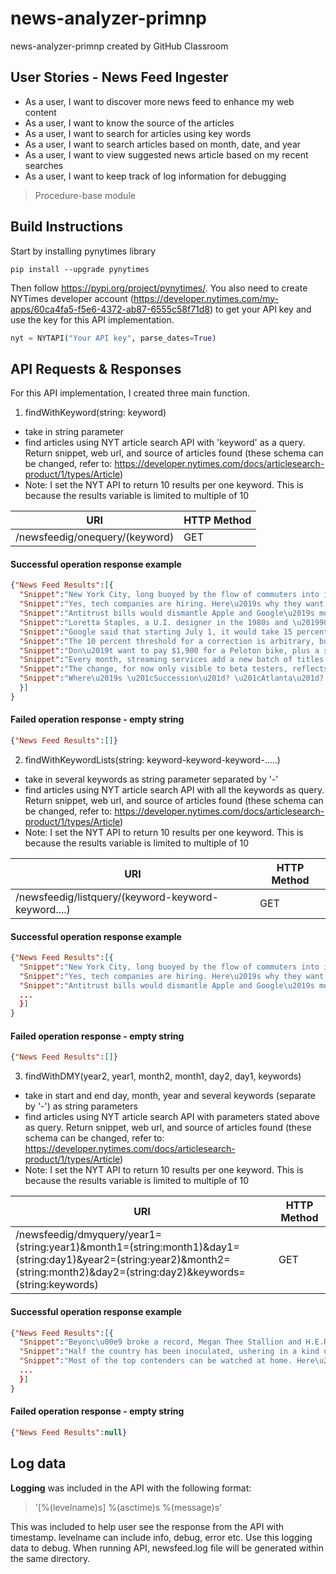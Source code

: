 # news-analyzer-primnp
news-analyzer-primnp created by GitHub Classroom

## User Stories - News Feed Ingester
* As a user, I want to discover more news feed to enhance my web content
* As a user, I want to know the source of the articles
* As a user, I want to search for articles using key words
* As a user, I want to search articles based on month, date, and year
* As a user, I want to view suggested news article based on my recent searches
* As a user, I want to keep track of log information for debugging

> Procedure-base module

## Build Instructions
Start by installing pynytimes library
```
pip install --upgrade pynytimes
```
Then follow https://pypi.org/project/pynytimes/. You also need to create NYTimes developer account (https://developer.nytimes.com/my-apps/60ca4fa5-f5e6-4372-ab87-6555c58f71d8) to get your API key and use the key for this API implementation.
```Python
nyt = NYTAPI("Your API key", parse_dates=True)
```

## API Requests & Responses

For this API implementation, I created three main function.

1. findWithKeyword(string: keyword)
  * take in string parameter
  * find articles using NYT article search API with 'keyword' as a query. Return snippet, web url, and source of articles found (these schema can be changed, refer to: https://developer.nytimes.com/docs/articlesearch-product/1/types/Article)
  * Note: I set the NYT API to return 10 results per one keyword. This is because the results variable is limited to multiple of 10


URI  | HTTP Method
------------- | -------------
/newsfeedig/onequery/(keyword)  | GET

#### Successful operation response example
```JSON
{"News Feed Results":[{
  "Snippet":"New York City, long buoyed by the flow of commuters into its towering office buildings, faces a cataclysmic challenge, even when the pandemic ends.","Source":"The New York Times","WebURL":"https://www.nytimes.com/2021/03/29/nyregion/remote-work-coronavirus-pandemic.html"},{
  "Snippet":"Yes, tech companies are hiring. Here\u2019s why they want you to notice.","Source":"The New York Times","WebURL":"https://www.nytimes.com/2021/03/23/technology/big-tech-jobs-politics.html"},{
  "Snippet":"Antitrust bills would dismantle Apple and Google\u2019s monopoly over the distribution of smartphone apps and entice companies to relocate to those states.","Source":"The New York Times","WebURL":"https://www.nytimes.com/2021/03/18/opinion/apple-google-app-monopoly.html"},{
  "Snippet":"Loretta Staples, a U.I. designer in the 1980s and \u201990s, had a front-row seat to the rise of personal computing.","Source":"The New York Times","WebURL":"https://www.nytimes.com/2021/03/18/style/loretta-staples-ui-design.html"},{
  "Snippet":"Google said that starting July 1, it would take 15 percent of the first $1 million developers take in from certain app sales, down from 30 percent.","Source":"The New York Times","WebURL":"https://www.nytimes.com/2021/03/16/business/google-play-developer-fees.html"},{
  "Snippet":"The 10 percent threshold for a correction is arbitrary, but it is often an indication that investors have turned more pessimistic about the markets.","Source":"The New York Times","WebURL":"https://www.nytimes.com/2021/03/04/business/nasdaq-tech-stocks-correction.html"},{
  "Snippet":"Don\u2019t want to pay $1,900 for a Peloton bike, plus a subscription fee for classes? Here are ways to reduce the cost of using tech to exercise at home.","Source":"The New York Times","WebURL":"https://www.nytimes.com/2021/03/03/technology/personaltech/peloton-alternatives-at-home-workout.html"},{
  "Snippet":"Every month, streaming services add a new batch of titles to their libraries. Here are our picks for March.","Source":"The New York Times","WebURL":"https://www.nytimes.com/2021/03/02/arts/best-movies-tv-hulu-disney.html"},{
  "Snippet":"The change, for now only visible to beta testers, reflects the popularity and shifting meaning of a symbol once mainly used to discuss blood donations.","Source":"The New York Times","WebURL":"https://www.nytimes.com/2021/02/18/world/apple-syringe-emoji-coronavirus-vaccine.html"},{
  "Snippet":"Where\u2019s \u201cSuccession\u201d? \u201cAtlanta\u201d? After the number of scripted shows fell for the first time in a decade, Hollywood hopes to satisfy a restless audience with less costly fare.","Source":"The New York Times","WebURL":"https://www.nytimes.com/2021/02/28/business/media/pandemic-streaming-tv-shows.html"
  }]
}
```
#### Failed operation response - empty string
```JSON
{"News Feed Results":[]}
```

2. findWithKeywordLists(string: keyword-keyword-keyword-.....)
  * take in several keywords as string parameter separated by '-'
  * find articles using NYT article search API with all the keywords as query. Return snippet, web url, and source of articles found (these schema can be changed, refer to: https://developer.nytimes.com/docs/articlesearch-product/1/types/Article)
  * Note: I set the NYT API to return 10 results per one keyword. This is because the results variable is limited to multiple of 10


URI  | HTTP Method
------------- | -------------
/newsfeedig/listquery/(keyword-keyword-keyword....)  | GET

#### Successful operation response example
```json
{"News Feed Results":[{
  "Snippet":"New York City, long buoyed by the flow of commuters into its towering office buildings, faces a cataclysmic challenge, even when the pandemic ends.","Source":"The New York Times","WebURL":"https://www.nytimes.com/2021/03/29/nyregion/remote-work-coronavirus-pandemic.html"},{
  "Snippet":"Yes, tech companies are hiring. Here\u2019s why they want you to notice.","Source":"The New York Times","WebURL":"https://www.nytimes.com/2021/03/23/technology/big-tech-jobs-politics.html"},{
  "Snippet":"Antitrust bills would dismantle Apple and Google\u2019s monopoly over the distribution of smartphone apps and entice companies to relocate to those states.","Source":"The New York Times","WebURL":"https://www.nytimes.com/2021/03/18/opinion/apple-google-app-monopoly.html"},
  ...
  }]
}
```
#### Failed operation response - empty string
```JSON
{"News Feed Results":[]}
```

3. findWithDMY(year2, year1, month2, month1, day2, day1, keywords)
  * take in start and end day, month, year and several keywords (separate by '-') as string parameters
  * find articles using NYT article search API with parameters stated above as query. Return snippet, web url, and source of articles found (these schema can be changed, refer to: https://developer.nytimes.com/docs/articlesearch-product/1/types/Article)
  * Note: I set the NYT API to return 10 results per one keyword. This is because the results variable is limited to multiple of 10

URI  | HTTP Method
------------- | -------------
/newsfeedig/dmyquery/year1=(string:year1)&month1=(string:month1)&day1=(string:day1)&year2=(string:year2)&month2=(string:month2)&day2=(string:day2)&keywords=(string:keywords)  | GET

#### Successful operation response example
```json
{"News Feed Results":[{
  "Snippet":"Beyonc\u00e9 broke a record, Megan Thee Stallion and H.E.R. won awards, Taylor Swift\u2019s \u201cFolklore\u201d was named album of the year and Billie Eilish\u2019s \u201cEverything I Wanted\u201d record of the year.","Source":"The New York Times","WebURL":"https://www.nytimes.com/2021/03/14/arts/music/grammy-awards-beyonce-taylor-swift.html"},{
  "Snippet":"Half the country has been inoculated, ushering in a kind of normalcy that is largely defined by the people it excludes.","Source":"The New York Times","WebURL":"https://www.nytimes.com/2021/03/15/podcasts/the-daily/israel-vaccinations-coronavirus.html"},{    "Snippet":"The two men are up for supporting actor in \u201cJudas and the Black Messiah,\u201d a best picture candidate. So who was the star? And the Globes\u2019 best supporting actress was shut out.","Source":"The New York Times","WebURL":"https://www.nytimes.com/2021/03/15/movies/oscars-snubs-surprises.html"},{
  "Snippet":"Most of the top contenders can be watched at home. Here\u2019s a guide to help you get a jump on the field.","Source":"The New York Times","WebURL":"https://www.nytimes.com/2021/03/15/movies/stream-oscars-nominated-movies.html"},
  ...
  }]
}
```

#### Failed operation response - empty string
```JSON
{"News Feed Results":null}
```

## Log data
**Logging** was included in the API with the following format:
> '[%(levelname)s] %(asctime)s %(message)s'

This was included to help user see the response from the API with timestamp. levelname can include info, debug, error etc. Use this logging data to debug. When running API, newsfeed.log file will be generated within the same directory.
